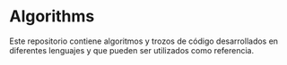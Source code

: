 # Algorithms
Este repositorio contiene algoritmos y trozos de código desarrollados en diferentes lenguajes y que pueden ser utilizados como referencia.
